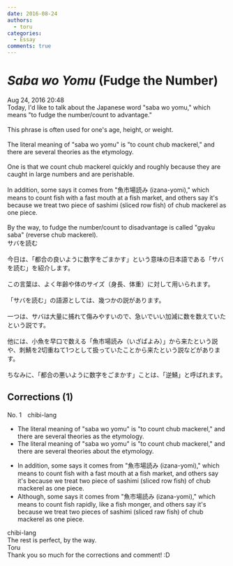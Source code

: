 ```yaml
---
date: 2016-08-24
authors:
  - toru
categories:
  - Essay
comments: true
---
```


# <strong><em>Saba wo Yomu</strong></em> (Fudge the Number)
<div class="date">Aug 24, 2016 20:48</div>
<div id="post"><div id="body_show_ori">
Today, I'd like to talk about the Japanese word "saba wo yomu," which means "to fudge the number/count to advantage."<br/><br/>This phrase is often used for one's age, height, or weight.<br/><br/>The literal meaning of "saba wo yomu" is "to count chub mackerel," and there are several theories as the etymology.<br/><br/>One is that we count chub mackerel quickly and roughly because they are caught in large numbers and are perishable.<br/><br/>In addition, some says it comes from "魚市場読み (izana-yomi)," which means to count fish with a fast mouth at a fish market, and others say it's because we treat two piece of sashimi (sliced row fish) of chub mackerel as one piece.<br/><br/>By the way, to fudge the number/count to disadvantage is called "gyaku saba" (reverse chub mackerel).
</div></div>

<!-- more -->

<div id="post_ja"><div id="body_show_mo">
サバを読む<br/><br/>今日は、「都合の良いように数字をごまかす」という意味の日本語である「サバを読む」を紹介します。<br/><br/>この言葉は、よく年齢や体のサイズ（身長、体重）に対して用いられます。<br/><br/>「サバを読む」の語源としては、幾つかの説があります。<br/><br/>一つは、サバは大量に捕れて傷みやすいので、急いでいい加減に数を数えていたという説です。<br/><br/>他には、小魚を早口で数える「魚市場読み（いざばよみ）」から来たという説や、刺鯖を2切重ねて1つとして扱っていたことから来たという説などがあります。<br/><br/>ちなみに、「都合の悪いように数字をごまかす」ことは、「逆鯖」と呼ばれます。
</div></div>

## Corrections (1)
<div id="block"><div class="first_name"> No. 1　<span class="just_name">chibi-lang</span></div><div id="block2">
<ul class="correction_field">
<li class="incorrect">The literal meaning of "saba wo yomu" is "to count chub mackerel," and there are several theories as the etymology.</li>
<li class="corrected correct">
The literal meaning of "saba wo yomu" is "to count chub mackerel," and there are several theories <span class="f_red">about</span> the etymology.
</li>
</ul>
<ul class="correction_field">
<li class="incorrect">In addition, some says it comes from "魚市場読み (izana-yomi)," which means to count fish with a fast mouth at a fish market, and others say it's because we treat two piece of sashimi (sliced row fish) of chub mackerel as one piece.</li>
<li class="corrected correct">
<span class="f_red">Although</span>, some say<span class="sline">s</span> it comes from "魚市場読み (izana-yomi)," which means to count <span class="f_red">fish rapidly, like a fish monger</span>, and others say it's because we treat two piece<span class="f_red">s</span> of sashimi (sliced r<span class="f_red">a</span>w fish) of chub mackerel as one piece.
</li>
</ul>
</div><div class="name"><span class="just_name">chibi-lang</span><br>
The rest is perfect, by the way.
</div>
<div class="name"><span class="just_name">Toru</span><br>
Thank you so much for the corrections and comment! :D
</div>
</div>
